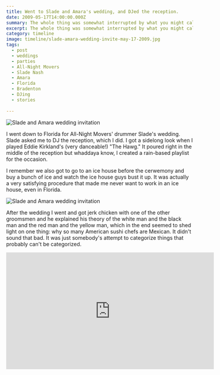 ```yaml
---
title: Went to Slade and Amara's wedding, and DJed the reception.
date: 2009-05-17T14:00:00.000Z
summary: The whole thing was somewhat interrupted by what you might call a flash flood.
excerpt: The whole thing was somewhat interrupted by what you might call a flash flood.
category: timeline
image: timeline/slade-amara-wedding-invite-may-17-2009.jpg
tags:
  - post
  - weddings
  - parties
  - All-Night Movers
  - Slade Nash
  - Amara
  - Florida
  - Bradenton
  - DJing
  - stories
 
---
```


![Slade and Amara wedding invitation](/static/img/timeline/slade-amara-wedding-invite-may-17-2009.jpg "Slade and Amara wedding invitation")

I went down to Florida for All-Night Movers' drummer Slade's wedding. Slade asked me to DJ the reception, which I did. I got a sidelong look when I played Eddie Kirkland's (very danceable!) "The Hawg." It poured right in the middle of the reception but whaddaya know, I created a rain-based playlist for the occasion.

I remember we also got to go to an ice house before the cerwemony and buy a bunch of ice and watch the ice house guys bust it up. It was actually a very satisfying procedure that made me never want to work in an ice house, even in Florida.

![Slade and Amara wedding invitation](/static/img/timeline/slade-wedding-party-aug-22-2010.jpg "Slade and Amara wedding invitation")

After the wedding I went and got jerk chicken with one of the other groomsmen and he explained his theory of the white man and the black man and the red man and the yellow man, which in the end seemed to shed light on one thing: why so many American sushi chefs are Mexican. It didn't sound that bad. It was just somebody's attempt to categorize things that probably can't be categorized.

<iframe width="560" height="315" src="https://www.youtube.com/embed/DNfksIHBLaA" frameborder="0" allow="accelerometer; autoplay; encrypted-media; gyroscope; picture-in-picture" allowfullscreen></iframe>